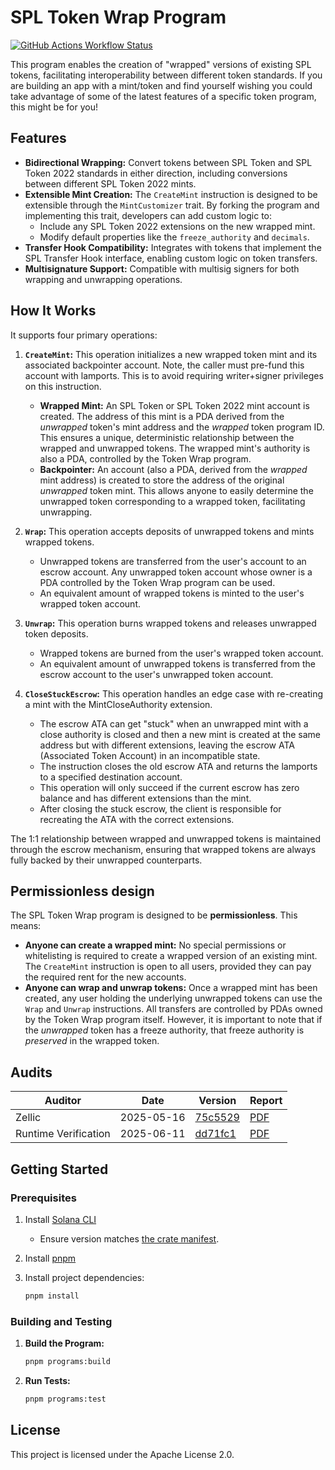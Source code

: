 # SPL Token Wrap Program

[![GitHub Actions Workflow Status](https://img.shields.io/github/actions/workflow/status/solana-program/token-wrap/main.yml?logo=GitHub)](https://github.com/solana-program/token-wrap/actions/workflows/main.yml)

This program enables the creation of "wrapped" versions of existing SPL tokens, facilitating interoperability
between different token standards. If you are building an app with a mint/token and find yourself wishing you could take
advantage of some of the latest features of a specific token program, this might be for you!

## Features

* **Bidirectional Wrapping:** Convert tokens between SPL Token and SPL Token 2022 standards in either direction,
  including conversions between different SPL Token 2022 mints.
* **Extensible Mint Creation:** The `CreateMint` instruction is designed to be extensible through the `MintCustomizer`
  trait. By forking the program and implementing this trait, developers can add custom logic to:
    * Include any SPL Token 2022 extensions on the new wrapped mint.
    * Modify default properties like the `freeze_authority` and `decimals`.
* **Transfer Hook Compatibility:**  Integrates with tokens that implement the SPL Transfer Hook interface,
  enabling custom logic on token transfers.
* **Multisignature Support:** Compatible with multisig signers for both wrapping and unwrapping operations.

## How It Works

It supports four primary operations:

1. **`CreateMint`:** This operation initializes a new wrapped token mint and its associated backpointer account. Note,
   the caller must pre-fund this account with lamports. This is to avoid requiring writer+signer privileges on this
   instruction.

    * **Wrapped Mint:** An SPL Token or SPL Token 2022 mint account is created. The address of this mint is a
      PDA derived from the *unwrapped* token's mint address and the *wrapped* token program ID. This ensures a unique,
      deterministic relationship between the wrapped and unwrapped tokens. The wrapped mint's authority is also a PDA,
      controlled by the Token Wrap program.
    * **Backpointer:** An account (also a PDA, derived from the *wrapped* mint address) is created to store the
      address of the original *unwrapped* token mint. This allows anyone to easily determine the unwrapped token
      corresponding to a wrapped token, facilitating unwrapping.

2. **`Wrap`:**  This operation accepts deposits of unwrapped tokens and mints wrapped tokens.

    * Unwrapped tokens are transferred from the user's account to an escrow account. Any unwrapped token account whose
      owner is a PDA controlled by the Token Wrap program can be used.
    * An equivalent amount of wrapped tokens is minted to the user's wrapped token account.

3. **`Unwrap`:** This operation burns wrapped tokens and releases unwrapped token deposits.

    * Wrapped tokens are burned from the user's wrapped token account.
    * An equivalent amount of unwrapped tokens is transferred from the escrow account to the user's unwrapped token
      account.

4. **`CloseStuckEscrow`:** This operation handles an edge case with re-creating a mint with the MintCloseAuthority
   extension.

    * The escrow ATA can get "stuck" when an unwrapped mint with a close authority is closed and then a new mint is
      created at the same address but with different extensions, leaving the escrow ATA (Associated Token Account) in an
      incompatible state.
    * The instruction closes the old escrow ATA and returns the lamports to a specified destination account.
    * This operation will only succeed if the current escrow has zero balance and has different extensions than the
      mint.
    * After closing the stuck escrow, the client is responsible for recreating the ATA with the correct extensions.

The 1:1 relationship between wrapped and unwrapped tokens is maintained through the escrow mechanism, ensuring that
wrapped tokens are always fully backed by their unwrapped counterparts.

## Permissionless design

The SPL Token Wrap program is designed to be **permissionless**. This means:

* **Anyone can create a wrapped mint:**  No special permissions or whitelisting is required to create a wrapped
  version of an existing mint. The `CreateMint` instruction is open to all users, provided they can
  pay the required rent for the new accounts.
* **Anyone can wrap and unwrap tokens:**  Once a wrapped mint has been created, any user holding the underlying
  unwrapped tokens can use the `Wrap` and `Unwrap` instructions. All transfers are controlled by PDAs owned by the Token
  Wrap program itself. However, it is important to note that if the *unwrapped* token has a freeze authority,
  that freeze authority is *preserved* in the wrapped token.

## Audits

| Auditor              | Date       | Version                                                                                               | Report                                                                                                                                                |
|----------------------|------------|-------------------------------------------------------------------------------------------------------|-------------------------------------------------------------------------------------------------------------------------------------------------------|
| Zellic               | 2025-05-16 | [75c5529](https://github.com/solana-program/token-wrap/tree/75c5529d5a191f12bd58b6b92ca0104ce3464763) | [PDF](https://github.com/anza-xyz/security-audits/blob/2294fc0e61c153c8aed174e9f63a1730683f1f2a/spl/ZellicTokenWrapAudit-2025-05-16.pdf)              |
| Runtime Verification | 2025-06-11 | [dd71fc1](https://github.com/solana-program/token-wrap/tree/dd71fc10c651b07b7d62b151021216e5321b1789) | [PDF](https://github.com/anza-xyz/security-audits/blob/2294fc0e61c153c8aed174e9f63a1730683f1f2a/spl/RuntimeVerificationTokenWrapAudit-2025-06-11.pdf) |

## Getting Started

### Prerequisites

1. Install [Solana CLI](https://docs.anza.xyz/cli/install)
    - Ensure version matches [the crate manifest](./Cargo.toml).
2. Install [pnpm](https://pnpm.io/installation)
3. Install project dependencies:

    ```bash
    pnpm install
    ```

### Building and Testing

1. **Build the Program:**

   ```bash
   pnpm programs:build
   ```

2. **Run Tests:**

   ```bash
   pnpm programs:test
   ```

## License

This project is licensed under the Apache License 2.0.